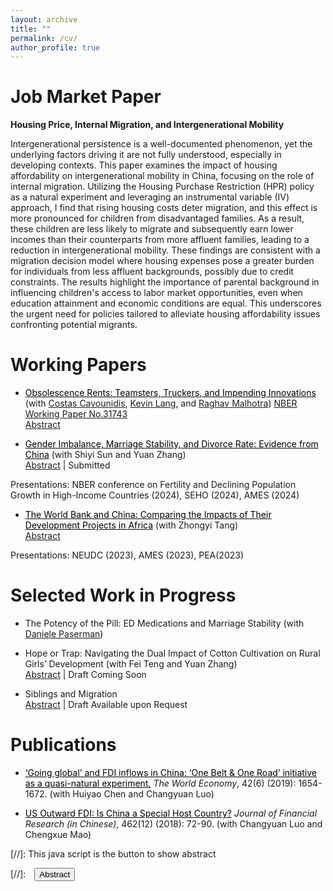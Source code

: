 ```yaml
---
layout: archive
title: ""
permalink: /cv/
author_profile: true
---
```


Job Market Paper
======
**Housing Price, Internal Migration, and Intergenerational Mobility**

Intergenerational persistence is a well-documented phenomenon, yet the underlying factors driving it are not fully understood, especially in developing contexts. This paper examines the impact of housing affordability on intergenerational mobility in China, focusing on the role of internal migration. Utilizing the Housing Purchase Restriction (HPR) policy as a natural experiment and leveraging an instrumental variable (IV) approach, I find that rising housing costs deter migration, and this effect is more pronounced for children from disadvantaged families. As a result, these children are less likely to migrate and subsequently earn lower incomes than their counterparts from more affluent families, leading to a reduction in intergenerational mobility. These findings are consistent with a migration decision model where housing expenses pose a greater burden for individuals from less affluent backgrounds, possibly due to credit constraints. The results highlight the importance of parental background in influencing children's access to labor market opportunities, even when education attainment and economic conditions are equal. This underscores the urgent need for policies tailored to alleviate housing affordability issues confronting potential migrants.


Working Papers
======
- <a href="https://www.nber.org/papers/w31743" style="color:black" target="_blank">Obsolescence Rents: Teamsters, Truckers, and Impending Innovations</a> (with [Costas Cavounidis](https://warwick.ac.uk/fac/soc/economics/staff/ccavounidis/), [Kevin Lang](https://sites.bu.edu/kevinlang/), and [Raghav Malhotra](https://www.raghavmalhotra.net/)) [NBER Working Paper No.31743](https://www.nber.org/papers/w31743) <br/>
<a href="#/" onclick="visib('abstract1')">Abstract</a> 
<div id='abstract1' style="display: none; text-align: justify; line-height: 1.2" >
Motivated by the advent of self-driving trucks, which will dramatically reduce demand for truck drivers, we consider large, permanent shocks to individual occupations whose arrival date is uncertain. Using a bare-bones overlapping generations model, we examine an occupation facing obsolescence. Workers are compensated for entering the occupation - receiving what we dub obsolescence rents - with fewer and older workers remaining in the occupation. We investigate the market for teamsters at the dawn of the automotive truck as an a propos parallel to truckers themselves. As predicted by the model, as the widespread adoption of trucks crested the horizon, teamster wages rose, the number of teamsters fell, and the occupation became ‘grayer’. Older workers became more likely to enter and less likely to exit work as teamsters. As permitted, but not required, by the model, the number of older teamsters grew as a fraction of older workers, a finding we replicate for seamstresses and milliners at a similar stage.</div>

- <a href="https://qychai.github.io/PersonalWebsite/paper4_sexratio_divorce.pdf" style="color:black" target="_blank">Gender Imbalance, Marriage Stability, and Divorce Rate: Evidence from China</a> (with Shiyi Sun and Yuan Zhang) <br/>
<a href="#/" onclick="visib('abstract2')">Abstract</a> \| Submitted
<div id='abstract2' style="display: none; text-align: justify; line-height: 1.2" >
The deficit of men or women in a regional marriage market is a commonly observed phenomenon stemming from factors like "Missing Girls" and immigration. However, the impact of this deficit on marriage stability remains insufficiently understood. Leveraging provincial, census, and household survey data in China, we find that a higher male-to-female ratio increases divorce rates. Further analyses suggest that this impact is primarily driven by married women having more outside options. The effect is more pronounced in economies with greater income inequality, where there are more wealthy prospective partners. These findings highlight the significance of gender balance in stabilizing marriages.</div>
<p id="special-text">Presentations: NBER conference on Fertility and Declining Population Growth in High-Income Countries (2024), SEHO (2024), AMES (2024)</p>

- <a href="https://qychai.github.io/PersonalWebsite/paper3_China_Loans.pdf" style="color:black" target="_blank">The World Bank and China: Comparing the Impacts of Their Development Projects in Africa</a> (with Zhongyi Tang) <br/>
<a href="#/" onclick="visib('abstract3')">Abstract</a> 
<div id='abstract3' style="display: none; text-align: justify; line-height: 1.2" >
While growing literature has documented the distinct characteristics of aid projects from China and traditional donors, there remain gaps in understanding their differences in aid effectiveness. To fill this gap, this paper compares the impacts of Chinese and World Bank development projects on African local economies. Leveraging detailed, geocoded project data and a stacked difference-in-differences identification strategy, we find that Chinese infrastructure projects significantly increase nighttime light in the recipient regions, and the effects persist over time, while World Bank projects show no significant impact. Factors highlighted in the aid effectiveness literature, such as location and project-specific characteristics, could not fully explain the differences in project impacts. Furthermore, we rule out three potential mechanisms behind these differences: complementarity effects from follow-up projects, political favoritism, and implementation by Chinese companies. Finally, by utilizing Demographic and Health Surveys (DHS) data, we establish that both World Bank and Chinese infrastructure projects positively influence women's education attainment.</div>
<p id="special-text">Presentations: NEUDC (2023), AMES (2023), PEA(2023)</p>


Selected Work in Progress
======
- The Potency of the Pill: ED Medications and Marriage Stability (with [Daniele Paserman](https://sites.google.com/view/paserman)) <br/>

- Hope or Trap: Navigating the Dual Impact of Cotton Cultivation on Rural Girls’ Development (with Fei Teng and Yuan Zhang) <br/>
<a href="#/" onclick="visib('abstract4')">Abstract</a> | Draft Coming Soon
<div id='abstract4' style="display: none; text-align: justify; line-height: 1.2" >
This study examines the mixed effects of cotton cultivation on rural girls’ development in China. While cotton-related activities offer economic benefits, our analysis shows both positive and negative impacts on girls. Cotton planting improves basic education but limits higher education opportunities. It mitigates the “missing women” phenomenon but negatively affects rural girls’ health and cognitive and non-cognitive skills. The findings highlight the need for policy shifts beyond job creation, advocating for comprehensive changes to address gender discrimination and promote the holistic development of rural girls.</div>

- Siblings and Migration <br/>
<a href="#/" onclick="visib('abstract5')">Abstract</a> | Draft Available upon Request
<div id='abstract5' style="display: none; text-align: justify; line-height: 1.2" >
This study investigates how the absence of reliable elderly support limits migration in developing countries. Utilizing the occurrence of first-born twins as a natural experiment in fertility demonstrates that an increased number of siblings boosts migration prospects, especially when parents are older or require assistance with daily tasks. The findings indicate that in the absence of adequate social security systems, fertility-reducing policies also impact migration patterns. This dynamic may diminish the positive effects on child quality from lower fertility rates, resulting in human capital misallocation.</div>


Publications
======
- <a href="https://qychai.github.io/PersonalWebsite/paper1_going%20global_publish_version.pdf" style="color:black" target="_blank">‘Going global’ and FDI inflows in China: ‘One Belt & One Road’ initiative as a quasi-natural experiment.</a> *The World Economy*, 42(6) (2019): 1654-1672. (with Huiyao Chen and Changyuan Luo)


- <a href="https://qychai.github.io/PersonalWebsite/paper2_USFDItoCN.pdf" style="color:black" target="_blank">US Outward FDI: Is China a Special Host Country?</a> *Journal of Financial Research (in Chinese)*,
462(12) (2018): 72-90. (with Changyuan Luo and Chengxue Mao)





<!-- note: function below was copied from ranzhuo17's research.md  -->
[//]: This java script is the button to show abstract 
<script>
 function visib(id) {
  var x = document.getElementById(id);
  if (x.style.display === "block") {
    x.style.display = "none";
  } else {
    x.style.display = "block";
  }
}
</script>

[//]:&emsp;<button onclick="visib('polariz')" class="btn btn--inverse btn--small">Abstract</button>


<!-- 
{% include base_path %}

{% for post in site.papers reversed %}
  {% include archive-single.html %}
{% endfor %} -->
